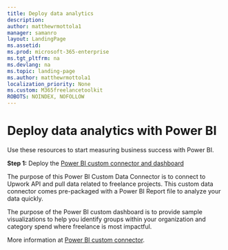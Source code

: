 ```yaml
---
title: Deploy data analytics
description:  
author: matthewrmottola1
manager: samanro
layout: LandingPage
ms.assetid: 
ms.prod: microsoft-365-enterprise
ms.tgt_pltfrm: na
ms.devlang: na
ms.topic: landing-page
ms.author: matthewrmottola1
localization_priority: None 
ms.custom: M365freelancetoolkit
ROBOTS: NOINDEX, NOFOLLOW
---
```

Deploy data analytics with Power BI
=========================================

Use these resources to start measuring business success with Power BI.

**Step 1:** Deploy the [Power BI custom connector and dashboard](https://github.com/upwork/powerbi-upwork) 

The purpose of this Power BI Custom Data Connector is to connect to Upwork API and pull data related to freelance projects. This custom data connector comes pre-packaged with a Power BI Report file to analyze your data quickly. 

The purpose of the Power BI custom dashboard is to provide sample visualizations to help you identify groups within your organization and category spend where freelance is most impactful.


More information at [Power BI custom connector](https://github.com/upwork/powerbi-upwork).  

